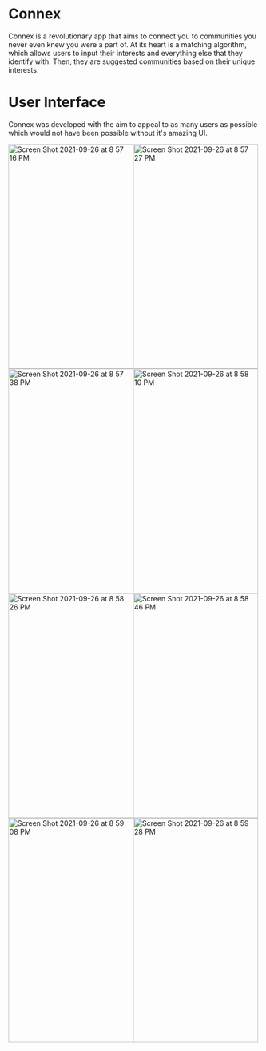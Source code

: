 # Connex
Connex is a revolutionary app that aims to connect you to communities you never even knew you were a part of. At its heart is a matching algorithm, which allows users to input their interests and everything else that they identify with. Then, they are suggested communities based on their unique interests.

# User Interface
Connex was developed with the aim to appeal to as many users as possible which would not have been possible without it's amazing UI.

<img height="450" width="250" alt="Screen Shot 2021-09-26 at 8 57 16 PM" src="https://user-images.githubusercontent.com/37068167/134843359-cceff7bc-e73e-4d0f-83ed-48f6a5501085.png"><img  height="450" width="250"  alt="Screen Shot 2021-09-26 at 8 57 27 PM" src="https://user-images.githubusercontent.com/37068167/134843372-70508d98-4ce3-4be2-ad96-b44fc6328c4d.png"><img height="450" width="250"  alt="Screen Shot 2021-09-26 at 8 57 38 PM" src="https://user-images.githubusercontent.com/37068167/134843381-bcbefeed-3f90-4e66-a368-a0ca11d0ee0e.png"><img  height="450" width="250"  alt="Screen Shot 2021-09-26 at 8 58 10 PM" src="https://user-images.githubusercontent.com/37068167/134843414-5197932c-217d-4d97-8fdf-eb9c2f88bcbf.png">
<img height="450" width="250"  alt="Screen Shot 2021-09-26 at 8 58 26 PM" src="https://user-images.githubusercontent.com/37068167/134843428-0f624c0a-1b9f-4f6e-a5df-cb28d1e17ff8.png"><img height="450" width="250" alt="Screen Shot 2021-09-26 at 8 58 46 PM" src="https://user-images.githubusercontent.com/37068167/134843450-9a517357-b8b2-49ad-88a4-793b4f281c5a.png"><img height="450" width="250"  alt="Screen Shot 2021-09-26 at 8 59 08 PM" src="https://user-images.githubusercontent.com/37068167/134843481-7abd8927-90bf-46a3-91a1-f1a2771c392f.png"><img  height="450" width="250"  alt="Screen Shot 2021-09-26 at 8 59 28 PM" src="https://user-images.githubusercontent.com/37068167/134843519-875944e8-4ea4-4bb8-962d-d2a71cda7bdc.png">
